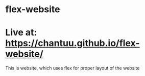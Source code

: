 # flex-website

# Live at: https://chantuu.github.io/flex-website/

 This is website, which uses flex for proper layout of the website
